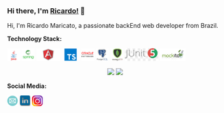 ### Hi there, I'm [Ricardo!](https://anuraghazra.github.io) 👋

Hi, I'm Ricardo Maricato, a passionate backEnd web developer from Brazil.

**Technology Stack:**

<a><img src="https://github.com/RicardoMaricato/RicardoMaricato/blob/main/images/java.png"
alt="Java" height="30"/></a>
<a><img src="https://github.com/RicardoMaricato/RicardoMaricato/blob/main/images/spring-1.png"
alt="Spring" height="30"/></a>
<a><img src="https://github.com/RicardoMaricato/RicardoMaricato/blob/main/images/angular.png"
alt="Angular" height="30"/></a>
<a><img src="https://github.com/RicardoMaricato/RicardoMaricato/blob/main/images/type-script.png"
alt="TypeScript" height="30"/></a>
<a><img src="https://github.com/RicardoMaricato/RicardoMaricato/blob/main/images/oracle-2.png" 
alt="Oracle" height="30"/></a>
<a><img src="https://github.com/RicardoMaricato/RicardoMaricato/blob/main/images/postgresql-1.png" 
alt="Postgresql" height="30"/></a>
<a><img src="https://github.com/RicardoMaricato/RicardoMaricato/blob/main/images/mongo-db.png"
alt="MongoDB" height="30"/></a>
<a><img src="https://github.com/RicardoMaricato/RicardoMaricato/blob/main/images/junit.jpg"
alt="JUnit" height="30"/></a>
<a><img src="https://github.com/RicardoMaricato/RicardoMaricato/blob/main/images/mockito.png"
alt="Mockito" height="30"/></a>


<p align="center">
<img height= "170em" src="https://github-readme-stats-eight-theta.vercel.app/api?username=RicardoMaricato&count_private=true&show_icons=true&theme=dark"/>
<img height= "170em" src="https://github-readme-stats-eight-theta.vercel.app/api/top-langs/?username=RicardoMaricato&layout=compact&theme=dark&bg_color=30,0d0d0d,191919&title_color=fff&text_color=fff&icon_color=79ff97"/>


**Social Media:**

<a href="mailto:ricardo.maricato@hotmail.com"><img src="https://github.com/RicardoMaricato/RicardoMaricato/blob/main/images/email.png" 
alt="email" height="25"/></a>
<a href="https://www.linkedin.com/in/ricardomaricato/">
<img src="https://github.com/RicardoMaricato/RicardoMaricato/blob/main/images/linkedin.png" alt="instagram" height="25"/></a>
<a href="https://www.instagram.com/ricardomaricato/">
<img src="https://github.com/RicardoMaricato/RicardoMaricato/blob/main/images/instagram.png" alt="linkedin" height="25"/></a>
</p>

